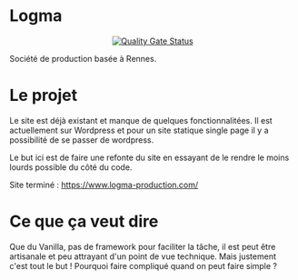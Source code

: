 # Logma 
<div align="center">

[![Quality Gate Status](https://sonarqube.rocketegg.systems/api/project_badges/measure?project=Logma-Prod&metric=alert_status&token=sqb_d9dbd79e0ba2a8a10b3d0cdc9387006f1e9bd06b)](https://sonarqube.rocketegg.systems/dashboard?id=Logma-Prod)

</div>

Société de production basée à Rennes. 

# Le projet 

Le site est déjà existant et manque de quelques fonctionnalitées. 
Il est actuellement sur Wordpress et pour un site statique single page il y a possibilité de se passer de wordpress. 

Le but ici est de faire une refonte du site en essayant de le rendre le moins lourds possible du côté du code. 

Site terminé : https://www.logma-production.com/

# Ce que ça veut dire 

Que du Vanilla, pas de framework pour faciliter la tâche, il est peut être artisanale et peu attrayant d'un point de vue technique. Mais justement c'est tout le but ! 
Pourquoi faire compliqué quand on peut faire simple ?
